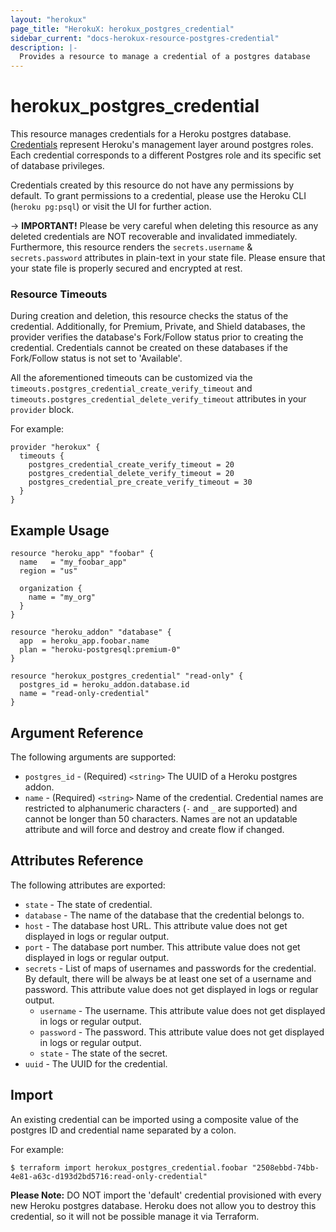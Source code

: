 ```yaml
---
layout: "herokux"
page_title: "HerokuX: herokux_postgres_credential"
sidebar_current: "docs-herokux-resource-postgres-credential"
description: |-
  Provides a resource to manage a credential of a postgres database
---
```


# herokux\_postgres\_credential

This resource manages credentials for a Heroku postgres database. [Credentials](https://devcenter.heroku.com/articles/heroku-postgresql-credentials)
represent Heroku's management layer around postgres roles. Each credential corresponds to a different
Postgres role and its specific set of database privileges.

Credentials created by this resource do not have any permissions by default. To grant permissions to a credential,
please use the Heroku CLI (`heroku pg:psql`) or visit the UI for further action.

-> **IMPORTANT!**
Please be very careful when deleting this resource as any deleted credentials are NOT recoverable and invalidated immediately.
Furthermore, this resource renders the `secrets.username` & `secrets.password` attributes in plain-text in your state file.
Please ensure that your state file is properly secured and encrypted at rest.

### Resource Timeouts
During creation and deletion, this resource checks the status of the credential. Additionally, for Premium, Private,
and Shield databases, the provider verifies the database's Fork/Follow status prior to creating the credential.
Credentials cannot be created on these databases if the Fork/Follow status is not set to 'Available'.

All the aforementioned timeouts can be customized via the `timeouts.postgres_credential_create_verify_timeout` and
`timeouts.postgres_credential_delete_verify_timeout` attributes in your `provider` block.

For example:

```hcl-terraform
provider "herokux" {
  timeouts {
    postgres_credential_create_verify_timeout = 20
    postgres_credential_delete_verify_timeout = 20
    postgres_credential_pre_create_verify_timeout = 30
  }
}
```

## Example Usage

```hcl-terraform
resource "heroku_app" "foobar" {
  name   = "my_foobar_app"
  region = "us"

  organization {
    name = "my_org"
  }
}

resource "heroku_addon" "database" {
  app  = heroku_app.foobar.name
  plan = "heroku-postgresql:premium-0"
}

resource "herokux_postgres_credential" "read-only" {
  postgres_id = heroku_addon.database.id
  name = "read-only-credential"
}
```

## Argument Reference

The following arguments are supported:

* `postgres_id` - (Required) `<string>` The UUID of a Heroku postgres addon.
* `name` - (Required) `<string>` Name of the credential. Credential names are restricted to alphanumeric characters
  (`-` and `_` are supported) and cannot be longer than 50 characters. Names are not an updatable attribute and will
  force and destroy and create flow if changed.

## Attributes Reference

The following attributes are exported:

* `state` - The state of credential.
* `database` - The name of the database that the credential belongs to.
* `host` - The database host URL. This attribute value does not get displayed in logs or regular output.
* `port` - The database port number. This attribute value does not get displayed in logs or regular output.
* `secrets` - List of maps of usernames and passwords for the credential. By default, there will be always be at least
one set of a username and password. This attribute value does not get displayed in logs or regular output.
    * `username` - The username. This attribute value does not get displayed in logs or regular output.
    * `password` - The password. This attribute value does not get displayed in logs or regular output.
    * `state` - The state of the secret.
* `uuid` - The UUID for the credential.

## Import

An existing credential can be imported using a composite value
of the postgres ID and credential name separated by a colon.

For example:

```shell script
$ terraform import herokux_postgres_credential.foobar "2508ebbd-74bb-4e81-a63c-d193d2bd5716:read-only-credential"
```

**Please Note:** DO NOT import the 'default' credential provisioned with every new Heroku postgres database.
Heroku does not allow you to destroy this credential, so it will not be possible manage it via Terraform.
